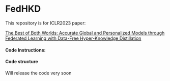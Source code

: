 # FedHKD
This repository is for ICLR2023 paper: 

[The Best of Both Worlds: Accurate Global and Personalized Models through Federated Learning with Data-Free Hyper-Knowledge Distillation](https://arxiv.org/abs/2301.08968)


#### Code Instructions: 

#### Code structure 
Will release the code very soon
